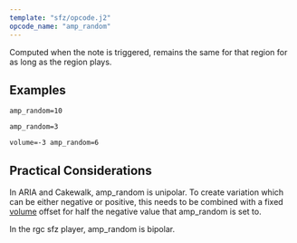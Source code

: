 ```yaml
---
template: "sfz/opcode.j2"
opcode_name: "amp_random"
---
```

Computed when the note is triggered,
remains the same for that region for as long as the region plays.

## Examples

```sfz
amp_random=10

amp_random=3

volume=-3 amp_random=6
```

## Practical Considerations

In ARIA and Cakewalk, amp_random is unipolar. To create variation which can
be either negative or positive, this needs to be combined with a fixed
[volume] offset for half the negative value that amp_random is set to.

In the rgc sfz player, amp_random is bipolar.


[volume]: volume.md
